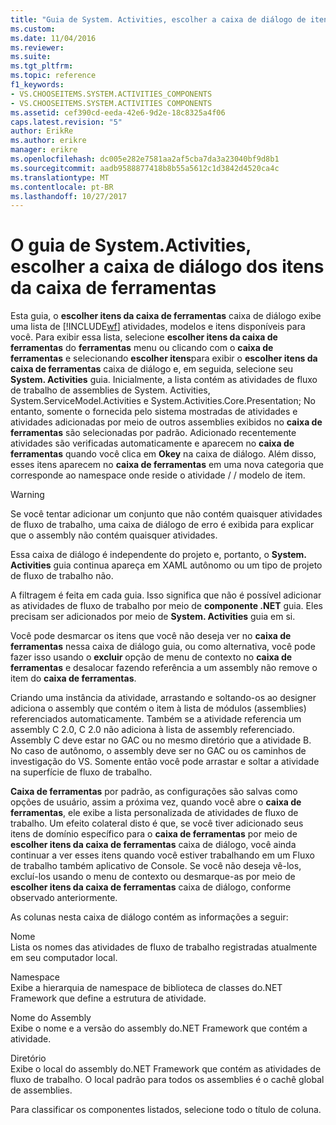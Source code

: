 ```yaml
---
title: "Guia de System. Activities, escolher a caixa de diálogo de itens de caixa de ferramentas | Microsoft Docs"
ms.custom: 
ms.date: 11/04/2016
ms.reviewer: 
ms.suite: 
ms.tgt_pltfrm: 
ms.topic: reference
f1_keywords:
- VS.CHOOSEITEMS.SYSTEM.ACTIVITIES_COMPONENTS
- VS.CHOOSEITEMS.SYSTEM.ACTIVITIES COMPONENTS
ms.assetid: cef390cd-eeda-42e6-9d2e-18c8325a4f06
caps.latest.revision: "5"
author: ErikRe
ms.author: erikre
manager: erikre
ms.openlocfilehash: dc005e282e7581aa2af5cba7da3a23040bf9d8b1
ms.sourcegitcommit: aadb9588877418b8b55a5612c1d3842d4520ca4c
ms.translationtype: MT
ms.contentlocale: pt-BR
ms.lasthandoff: 10/27/2017
---
```

# <a name="systemactivities-tab-choose-toolbox-items-dialog-box"></a>O guia de System.Activities, escolher a caixa de diálogo dos itens da caixa de ferramentas
Esta guia, o **escolher itens da caixa de ferramentas** caixa de diálogo exibe uma lista de [!INCLUDE[wf](../workflow-designer/includes/wf_md.md)] atividades, modelos e itens disponíveis para você. Para exibir essa lista, selecione **escolher itens da caixa de ferramentas** do **ferramentas** menu ou clicando com o **caixa de ferramentas** e selecionando **escolher itens**para exibir o **escolher itens da caixa de ferramentas** caixa de diálogo e, em seguida, selecione seu **System. Activities** guia. Inicialmente, a lista contém as atividades de fluxo de trabalho de assemblies de System. Activities, System.ServiceModel.Activities e System.Activities.Core.Presentation; No entanto, somente o fornecida pelo sistema mostradas de atividades e atividades adicionadas por meio de outros assemblies exibidos no **caixa de ferramentas** são selecionadas por padrão. Adicionado recentemente atividades são verificadas automaticamente e aparecem no **caixa de ferramentas** quando você clica em **Okey** na caixa de diálogo. Além disso, esses itens aparecem no **caixa de ferramentas** em uma nova categoria que corresponde ao namespace onde reside o atividade / / modelo de item.  
  
> [!WARNING]
>  Se você tentar adicionar um conjunto que não contém quaisquer atividades de fluxo de trabalho, uma caixa de diálogo de erro é exibida para explicar que o assembly não contém quaisquer atividades.  
  
 Essa caixa de diálogo é independente do projeto e, portanto, o **System. Activities** guia continua apareça em XAML autônomo ou um tipo de projeto de fluxo de trabalho não.  
  
 A filtragem é feita em cada guia. Isso significa que não é possível adicionar as atividades de fluxo de trabalho por meio de **componente .NET** guia. Eles precisam ser adicionados por meio de **System. Activities** guia em si.  
  
 Você pode desmarcar os itens que você não deseja ver no **caixa de ferramentas** nessa caixa de diálogo guia, ou como alternativa, você pode fazer isso usando o **excluir** opção de menu de contexto no **caixa de ferramentas** e desalocar fazendo referência a um assembly não remove o item do **caixa de ferramentas**.  
  
 Criando uma instância da atividade, arrastando e soltando-os ao designer adiciona o assembly que contém o item à lista de módulos (assemblies) referenciados automaticamente. Também se a atividade referencia um assembly C 2.0, C 2.0 não adiciona à lista de assembly referenciado. Assembly C deve estar no GAC ou no mesmo diretório que a atividade B. No caso de autônomo, o assembly deve ser no GAC ou os caminhos de investigação do VS. Somente então você pode arrastar e soltar a atividade na superfície de fluxo de trabalho.  
  
 **Caixa de ferramentas** por padrão, as configurações são salvas como opções de usuário, assim a próxima vez, quando você abre o **caixa de ferramentas**, ele exibe a lista personalizada de atividades de fluxo de trabalho. Um efeito colateral disto é que, se você tiver adicionado seus itens de domínio específico para o **caixa de ferramentas** por meio de **escolher itens da caixa de ferramentas** caixa de diálogo, você ainda continuar a ver esses itens quando você estiver trabalhando em um Fluxo de trabalho também aplicativo de Console. Se você não deseja vê-los, excluí-los usando o menu de contexto ou desmarque-as por meio de **escolher itens da caixa de ferramentas** caixa de diálogo, conforme observado anteriormente.  
  
 As colunas nesta caixa de diálogo contém as informações a seguir:  
  
 Nome  
 Lista os nomes das atividades de fluxo de trabalho registradas atualmente em seu computador local.  
  
 Namespace  
 Exibe a hierarquia de namespace de biblioteca de classes do.NET Framework que define a estrutura de atividade.  
  
 Nome do Assembly  
 Exibe o nome e a versão do assembly do.NET Framework que contém a atividade.  
  
 Diretório  
 Exibe o local do assembly do.NET Framework que contém as atividades de fluxo de trabalho. O local padrão para todos os assemblies é o cachê global de assemblies.  
  
 Para classificar os componentes listados, selecione todo o título de coluna.